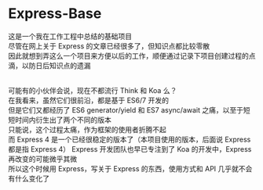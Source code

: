 # Express-Base
这是一个我在工作工程中总结的基础项目<br>
尽管在网上关于 Express 的文章已经很多了，但知识点都比较零散<br>
因此就想到弄这么一个项目来方便以后的工作，顺便通过记录下项目创建过程的点滴，以防日后知识点的遗漏<br><br>

可能有的小伙伴会说，现在不都流行 Think 和 Koa 么？<br>
在我看来，虽然它们很前沿，都是基于 ES6/7 开发的<br>
但是它们又都经历了 ES6 generator/yield 和 ES7 async/await 之痛，以至于短短时间内衍生出了两个不同的版本<br>
只能说，这个过程太痛，作为框架的使用者折腾不起<br>
而 Express 4 是一个已经很稳定的版本了（本项目使用的版本，后面说 Express 都是指 Express 4）
Express 开发团队也早已专注到了 Koa 的开发中，Express 再改变的可能微乎其微<br>
所以这个时候用 Express，写关于 Express 的东西，使用方式和 API 几乎就不会有什么变化了<br><br>

